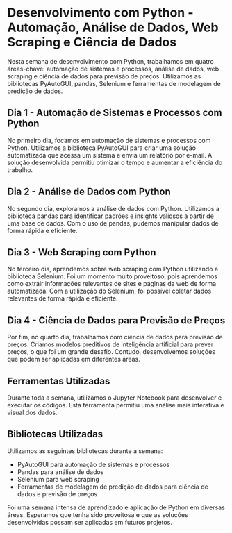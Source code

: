 # Desenvolvimento com Python - Automação, Análise de Dados, Web Scraping e Ciência de Dados

Nesta semana de desenvolvimento com Python, trabalhamos em quatro áreas-chave: automação de sistemas e processos, análise de dados, web scraping e ciência de dados para previsão de preços. Utilizamos as bibliotecas PyAutoGUI, pandas, Selenium e ferramentas de modelagem de predição de dados.

## Dia 1 - Automação de Sistemas e Processos com Python

No primeiro dia, focamos em automação de sistemas e processos com Python. Utilizamos a biblioteca PyAutoGUI para criar uma solução automatizada que acessa um sistema e envia um relatório por e-mail. A solução desenvolvida permitiu otimizar o tempo e aumentar a eficiência do trabalho.

## Dia 2 - Análise de Dados com Python

No segundo dia, exploramos a análise de dados com Python. Utilizamos a biblioteca pandas para identificar padrões e insights valiosos a partir de uma base de dados. Com o uso de pandas, pudemos manipular dados de forma rápida e eficiente.

## Dia 3 - Web Scraping com Python

No terceiro dia, aprendemos sobre web scraping com Python utilizando a biblioteca Selenium. Foi um momento muito proveitoso, pois aprendemos como extrair informações relevantes de sites e páginas da web de forma automatizada. Com a utilização do Selenium, foi possível coletar dados relevantes de forma rápida e eficiente.

## Dia 4 - Ciência de Dados para Previsão de Preços

Por fim, no quarto dia, trabalhamos com ciência de dados para previsão de preços. Criamos modelos preditivos de inteligência artificial para prever preços, o que foi um grande desafio. Contudo, desenvolvemos soluções que podem ser aplicadas em diferentes áreas.

## Ferramentas Utilizadas

Durante toda a semana, utilizamos o Jupyter Notebook para desenvolver e executar os códigos. Esta ferramenta permitiu uma análise mais interativa e visual dos dados.

## Bibliotecas Utilizadas

Utilizamos as seguintes bibliotecas durante a semana:

- PyAutoGUI para automação de sistemas e processos
- Pandas para análise de dados
- Selenium para web scraping
- Ferramentas de modelagem de predição de dados para ciência de dados e previsão de preços

Foi uma semana intensa de aprendizado e aplicação de Python em diversas áreas. Esperamos que tenha sido proveitosa e que as soluções desenvolvidas possam ser aplicadas em futuros projetos.
